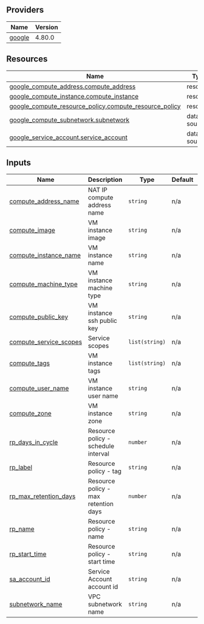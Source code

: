 <!-- BEGIN_TF_DOCS -->


## Providers

| Name | Version |
|------|---------|
| <a name="provider_google"></a> [google](#provider\_google) | 4.80.0 |

## Resources

| Name | Type |
|------|------|
| [google_compute_address.compute_address](https://registry.terraform.io/providers/hashicorp/google/latest/docs/resources/compute_address) | resource |
| [google_compute_instance.compute_instance](https://registry.terraform.io/providers/hashicorp/google/latest/docs/resources/compute_instance) | resource |
| [google_compute_resource_policy.compute_resource_policy](https://registry.terraform.io/providers/hashicorp/google/latest/docs/resources/compute_resource_policy) | resource |
| [google_compute_subnetwork.subnetwork](https://registry.terraform.io/providers/hashicorp/google/latest/docs/data-sources/compute_subnetwork) | data source |
| [google_service_account.service_account](https://registry.terraform.io/providers/hashicorp/google/latest/docs/data-sources/service_account) | data source |

## Inputs

| Name | Description | Type | Default | Required |
|------|-------------|------|---------|:--------:|
| <a name="input_compute_address_name"></a> [compute\_address\_name](#input\_compute\_address\_name) | NAT IP compute address name | `string` | n/a | yes |
| <a name="input_compute_image"></a> [compute\_image](#input\_compute\_image) | VM instance image | `string` | n/a | yes |
| <a name="input_compute_instance_name"></a> [compute\_instance\_name](#input\_compute\_instance\_name) | VM instance name | `string` | n/a | yes |
| <a name="input_compute_machine_type"></a> [compute\_machine\_type](#input\_compute\_machine\_type) | VM instance machine type | `string` | n/a | yes |
| <a name="input_compute_public_key"></a> [compute\_public\_key](#input\_compute\_public\_key) | VM instance ssh public key | `string` | n/a | yes |
| <a name="input_compute_service_scopes"></a> [compute\_service\_scopes](#input\_compute\_service\_scopes) | Service scopes | `list(string)` | n/a | yes |
| <a name="input_compute_tags"></a> [compute\_tags](#input\_compute\_tags) | VM instance tags | `list(string)` | n/a | yes |
| <a name="input_compute_user_name"></a> [compute\_user\_name](#input\_compute\_user\_name) | VM instance user name | `string` | n/a | yes |
| <a name="input_compute_zone"></a> [compute\_zone](#input\_compute\_zone) | VM instance zone | `string` | n/a | yes |
| <a name="input_rp_days_in_cycle"></a> [rp\_days\_in\_cycle](#input\_rp\_days\_in\_cycle) | Resource policy - schedule interval | `number` | n/a | yes |
| <a name="input_rp_label"></a> [rp\_label](#input\_rp\_label) | Resource policy - tag | `string` | n/a | yes |
| <a name="input_rp_max_retention_days"></a> [rp\_max\_retention\_days](#input\_rp\_max\_retention\_days) | Resource policy - max retention days | `number` | n/a | yes |
| <a name="input_rp_name"></a> [rp\_name](#input\_rp\_name) | Resource policy - name | `string` | n/a | yes |
| <a name="input_rp_start_time"></a> [rp\_start\_time](#input\_rp\_start\_time) | Resource policy - start time | `string` | n/a | yes |
| <a name="input_sa_account_id"></a> [sa\_account\_id](#input\_sa\_account\_id) | Service Account account id | `string` | n/a | yes |
| <a name="input_subnetwork_name"></a> [subnetwork\_name](#input\_subnetwork\_name) | VPC subnetwork name | `string` | n/a | yes |
<!-- END_TF_DOCS -->
